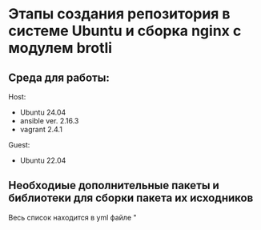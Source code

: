 # Этапы создания репозитория в системе Ubuntu и сборка nginx с модулем brotli
## Среда для работы:
Host:

- Ubuntu 24.04
- ansible ver. 2.16.3
- vagrant 2.4.1
  
Guest:
- Ubuntu 22.04
## Необходиые дополнительные пакеты и библиотеки для сборки пакета их исходников
Весь список находится в yml файле "
